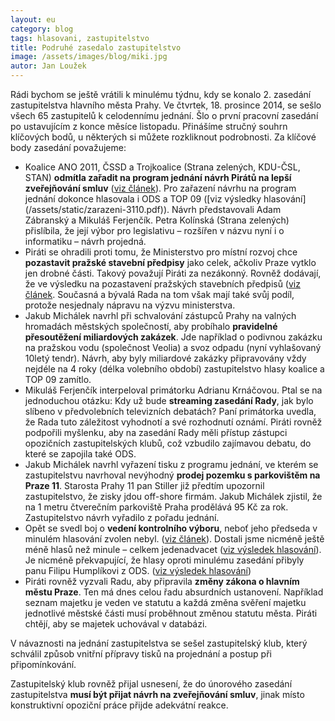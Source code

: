 ```yaml
---
layout: eu
category: blog
tags: hlasovani, zastupitelstvo
title: Podruhé zasedalo zastupitelstvo 
image: /assets/images/blog/miki.jpg
autor: Jan Loužek
---
```


Rádi bychom se ještě vrátili k minulému týdnu, kdy se konalo 2. zasedání zastupitelstva hlavního města Prahy. Ve čtvrtek, 18. prosince 2014, se sešlo všech 65 zastupitelů k celodennímu jednání. Šlo o první pracovní zasedání po ustavujícím z konce měsíce listopadu. Přinášíme stručný souhrn klíčových bodů, u některých si můžete rozkliknout podrobnosti. Za klíčové body zasedání považujeme:

* Koalice ANO 2011, ČSSD a Trojkoalice (Strana zelených, KDU-ČSL, STAN) **odmítla zařadit na program jednání návrh Pirátů na lepší zveřejňování smluv** ([viz článek](http://praha.pirati.cz/blog.html)). Pro zařazení návrhu na program jednání dokonce hlasovala i ODS a TOP 09 ([viz výsledky hlasování] (/assets/static/zarazeni-3110.pdf)). Návrh představovali Adam Zábranský a Mikuláš Ferjenčík. Petra Kolínská (Strana zelených) přislíbila, že její výbor pro legislativu – rozšířen v názvu nyní i o informatiku – návrh projedná.
* Piráti se ohradili proti tomu, že Ministerstvo pro místní rozvoj chce **pozastavit pražské stavební předpisy** jako celek, ačkoliv Praze vytklo jen drobné části. Takový považují Piráti za nezákonný. Rovněž dodávají, že ve výsledku na pozastavení pražských stavebních předpisů ([viz článek]((http://praha.pirati.cz/kdo-krmi-billboardare.html)).  Současná a bývalá Rada na tom však mají také svůj podíl, protože nesjednaly nápravu na výzvu ministerstva.
* Jakub Michálek navrhl při schvalování zástupců Prahy na valných hromadách městských společností, aby probíhalo **pravidelné přesoutěžení miliardových zakázek**. Jde například o podivnou zakázku na pražskou vodu (společnost Veolia) a svoz odpadu (nyní vyhlašovaný 10letý tendr). Návrh, aby byly miliardové zakázky připravovány vždy nejdéle na 4 roky (délka volebního období) zastupitelstvo hlasy koalice a TOP 09 zamítlo.
* Mikuláš Ferjenčík interpeloval primátorku Adrianu Krnáčovou. Ptal se na jednoduchou otázku: Kdy už bude **streaming zasedání Rady**, jak bylo slíbeno v předvolebních televizních debatách? Paní primátorka uvedla, že Rada tuto záležitost vyhodnotí a své rozhodnutí oznámí. Piráti rovněž podpořili myšlenku, aby na zasedání Rady měli přístup zástupci opozičních zastupitelských klubů, což vzbudilo zajímavou debatu, do které se zapojila také ODS.
* Jakub Michálek navrhl vyřazení tisku z programu jednání, ve kterém se zastupitelstvu navrhoval nevýhodný **prodej pozemku s parkovištěm na Praze 11**. Starosta Prahy 11 pan Stiller již předtím upozornil zastupitelstvo, že zisky jdou off-shore firmám. Jakub Michálek zjistil, že na 1 metru čtverečním parkoviště Praha prodělává 95 Kč za rok. Zastupitelstvo návrh vyřadilo z pořadu jednání.
* Opět se svedl boj o **vedení kontrolního výboru**, neboť jeho předseda v minulém hlasování zvolen nebyl. ([viz článek](http://praha.pirati.cz/prvni-zasedani.html)). Dostali jsme nicméně ještě méně hlasů než minule – celkem jedenadvacet ([viz výsledek hlasování](/assets/static/jmil.pdf)). Je nicméně překvapující, že hlasy oproti minulému zasedání přibyly panu Filipu Humplíkovi z ODS. ([viz výsledek hlasování](/assets/static/hamp.pdf))
* Piráti rovněž vyzvali Radu, aby připravila **změny zákona o hlavním městu Praze**. Ten má dnes celou řadu absurdních ustanovení. Například seznam majetku je veden ve statutu a každá změna svěření majetku jednotlivé městské části musí proběhnout změnou statutu města. Piráti chtějí, aby se majetek uchovával v databázi.

V návaznosti na jednání zastupitelstva se sešel zastupitelský klub, který schválil způsob vnitřní přípravy tisků na projednání a postup při připomínkování. 

Zastupitelský klub rovněž přijal usnesení, že do únorového zasedání zastupitelstva **musí být přijat návrh na zveřejňování smluv**, jinak místo konstruktivní opoziční práce přijde adekvátní reakce.

